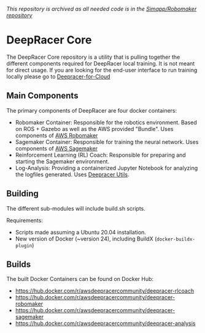 *This repository is archived as all needed code is in the [Simapp/Robomaker repository](https://github.com/aws-deepracer-community/deepracer-simapp)*

# DeepRacer Core
The DeepRacer Core repository is a utility that is pulling together the different components required for DeepRacer local training. It is not meant for direct usage. If you are looking for the end-user interface to run training locally please go to [Deepracer-for-Cloud](https://github.com/aws-deepracer-community/deepracer-for-cloud)

## Main Components

The primary components of DeepRacer are four docker containers:
* Robomaker Container: Responsible for the robotics environment. Based on ROS + Gazebo as well as the AWS provided "Bundle". Uses components of [AWS Robomaker](https://aws.amazon.com/robomaker/)
* Sagemaker Container: Responsible for training the neural network. Uses components of [AWS Sagemaker](https://aws.amazon.com/robomaker/)
* Reinforcement Learning (RL) Coach: Responsible for preparing and starting the Sagemaker environment.
* Log-Analysis: Providing a containerized Jupyter Notebook for analyzing the logfiles generated. Uses [Deepracer Utils](https://github.com/aws-deepracer-community/deepracer-utils).

## Building

The different sub-modules will include build.sh scripts.

Requirements:
* Scripts made assuming a Ubuntu 20.04 installation.
* New version of Docker (~version 24), including BuildX (`docker-buildx-plugin`)

## Builds

The built Docker Containers can be found on Docker Hub: 
* https://hub.docker.com/r/awsdeepracercommunity/deepracer-rlcoach
* https://hub.docker.com/r/awsdeepracercommunity/deepracer-robomaker
* https://hub.docker.com/r/awsdeepracercommunity/deepracer-sagemaker
* https://hub.docker.com/r/awsdeepracercommunity/deepracer-analysis
